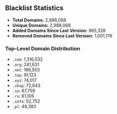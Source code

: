 ## Blacklist Statistics

- **Total Domains:** 2,986,068
- **Unique Domains:** 2,986,068
- **Added Domains Since Last Version:** 965,328
- **Removed Domains Since Last Version:** 1,001,176

### Top-Level Domain Distribution

-  `.com`: 1,316,532
-  `.org`: 241,631
-  `.net`: 186,553
-  `.top`: 91,123
-  `.xyz`: 74,017
-  `.shop`: 72,643
-  `.io`: 67,759
-  `.ru`: 61,105
-  `.info`: 52,752
-  `.pl`: 49,383
